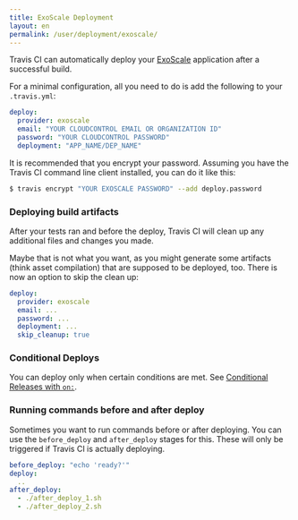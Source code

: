 ```yaml
---
title: ExoScale Deployment
layout: en
permalink: /user/deployment/exoscale/
---
```


Travis CI can automatically deploy your [ExoScale](https://www.exoscale.ch/) application after a successful build.

For a minimal configuration, all you need to do is add the following to your `.travis.yml`:

```yaml
deploy:
  provider: exoscale
  email: "YOUR CLOUDCONTROL EMAIL OR ORGANIZATION ID"
  password: "YOUR CLOUDCONTROL PASSWORD"
  deployment: "APP_NAME/DEP_NAME"
```

It is recommended that you encrypt your password. Assuming you have the Travis CI command line client installed, you can do it like this:

```bash
$ travis encrypt "YOUR EXOSCALE PASSWORD" --add deploy.password
```

### Deploying build artifacts

After your tests ran and before the deploy, Travis CI will clean up any additional files and changes you made.

Maybe that is not what you want, as you might generate some artifacts (think asset compilation) that are supposed to be deployed, too. There is now an option to skip the clean up:

```yaml
deploy:
  provider: exoscale
  email: ...
  password: ...
  deployment: ...
  skip_cleanup: true
```

### Conditional Deploys

You can deploy only when certain conditions are met.
See [Conditional Releases with `on:`](/user/deployment#Conditional-Releases-with-on%3A).

### Running commands before and after deploy

Sometimes you want to run commands before or after deploying. You can use the `before_deploy` and `after_deploy` stages for this. These will only be triggered if Travis CI is actually deploying.

```yaml
before_deploy: "echo 'ready?'"
deploy:
  ..
after_deploy:
  - ./after_deploy_1.sh
  - ./after_deploy_2.sh
```
